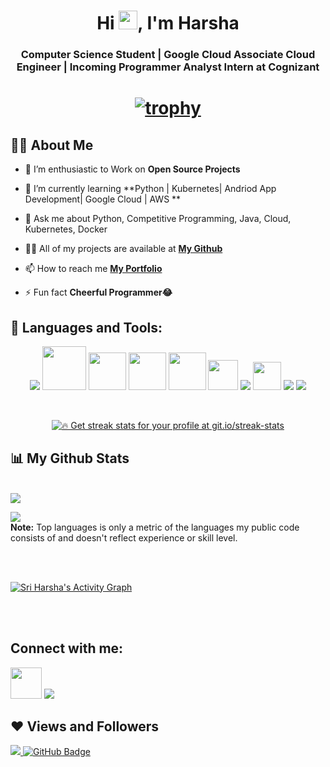<h1 align="center">Hi <img src="https://raw.githubusercontent.com/MartinHeinz/MartinHeinz/master/wave.gif" width="30px">, I'm Harsha</h1>
<h3 align="center"> Computer Science Student | Google Cloud Associate Cloud Engineer | Incoming Programmer Analyst Intern at Cognizant </h3>

<h1 align = "center">

[![trophy](https://github-profile-trophy.vercel.app/?username=Harsha199-ops&theme=onedark)](https://github.com/ryo-ma/github-profile-trophy)


</h1>

## 🙋‍♂️ About Me

- 🔭 I’m enthusiastic to Work on **Open Source Projects**

- 🌱 I’m currently learning **Python | Kubernetes| Andriod App Development| Google Cloud | AWS **

- 💬 Ask me about Python, Competitive Programming, Java, Cloud, Kubernetes, Docker

- 👨‍💻 All of my projects are available at **[My Github](https://github.com/Harsha199-ops?tab=repositories)**

- 📫 How to reach me **[My Portfolio](https://harsha199-ops.github.io/)**

- ⚡ Fun fact **Cheerful Programmer😂**

## 🚀 Languages and Tools:

<p align="center"> 
    <a> <img src="https://img.icons8.com/color/48/000000/python--v2.png"/> </a> 
    <a> <img src="https://user-images.githubusercontent.com/72719513/147403020-3eae472d-e788-4844-bb58-120c32c27a26.png" width="70" height="70"/> </a> 
    <a> <img src="https://user-images.githubusercontent.com/72719513/147401957-2b318efa-1deb-4c58-ac30-00bca29b9483.png" width="60" height="60"/> </a> 
      <a> <img src="https://user-images.githubusercontent.com/72719513/147401993-5d0ebd5b-2554-4543-8d9a-69b1d328fb30.png" width="60" height="60"/> </a> 
    <a> <img src="https://user-images.githubusercontent.com/72719513/147402001-140f3057-b784-4fe6-8dbc-0798c1218b97.png" width="60" height="60"/> </a> 
    <a> <img src="https://img.icons8.com/windows/48/26e07f/node-js.png" width="48" height="48"/> </a> 
    <a> <img src="https://img.icons8.com/color/48/26e07f/css3.png"/> </a> 
    <a> <img src="https://img.icons8.com/color/144/26e07f/html-5--v1.png"  width="45" height="45"/> </a>   
    <a> <img src="https://img.icons8.com/color/48/26e07f/java-coffee-cup-logo--v1.png"/></a> 
    <a> <img src="https://img.icons8.com/color/48/000000/firebase.png"/></a>
     
</p>

<br/>

<p align="center">
    <a href="https://github.com/Harsha199-ops/github-readme-streak-stats">
        <img title="🔥 Get streak stats for your profile at git.io/streak-stats"  src="https://github-readme-streak-stats.herokuapp.com/?user=Harsha199-ops&theme=black-ice&hide_border=true&stroke=0000&background=060A0CD0"/>
    </a>
</p>

## 📊 My Github Stats

  <br/>
    <a href="https://github.com/Harsha199-ops/github-readme-stats"><img  src="https://github-readme-stats.vercel.app/api?username=Harsha199-ops&show_icons=true&count_private=true&theme=react&hide_border=true&bg_color=0D1117" /></a>

  <a href="https://github.com/Harsha199-ops/github-readme-stats"><img src="https://github-readme-stats.vercel.app/api/top-langs/?username=Harsha199-ops&langs_count=8&count_private=true&layout=compact&theme=react&hide_border=true&bg_color=0D1117" /></a>
  <br/>
  <b>Note:</b> Top languages is only a metric of the languages my public code consists of and doesn't reflect experience or skill level.


<br/>
<br/>

<a href="https://github.com/Harsha199-ops/github-readme-activity-graph"><img alt="Sri Harsha's Activity Graph" src="https://activity-graph.herokuapp.com/graph?username=Harsha199-ops&bg_color=0D1117&color=5BCDEC&line=5BCDEC&point=FFFFFF&hide_border=true" /></a>

<br/>
<br/>

## Connect with me:
<p align="left">

<a href = "mailto: harsharockz91@gmail.com"><img src="https://user-images.githubusercontent.com/72719513/147402836-63b483a3-1c70-4ee3-a1f1-edb4897b73cc.png" width="50" height="50"/></a>
<a href = "https://www.linkedin.com/in/sri-harsha-seelamneni-a02a33193/"><img src="https://img.icons8.com/color/50/000000/linkedin.png"/></a>

</p>

## ❤ Views and Followers
<a href="https://github.com/Harsha199-ops/github-profile-views-counter">
    <img src="https://komarev.com/ghpvc/?username=Harsha199-ops">
</a>
<a href="https://github.com/Harsha199-ops?tab=followers"><img src="https://img.shields.io/github/followers/Harsha199-ops?label=Followers&style=social" alt="GitHub Badge"></a>

